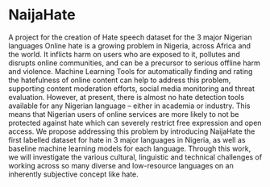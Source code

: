 # NaijaHate
A project for the creation of Hate speech dataset for the 3 major Nigerian languages
Online hate is a growing problem in Nigeria, across Africa and the world. It inflicts harm on users who are exposed to it, pollutes and disrupts online communities, and can be a precursor to serious offline harm and violence. Machine Learning Tools for automatically finding and rating the hatefulness of online content can help to address this problem, supporting content moderation efforts, social media monitoring and threat evaluation. However, at present, there is almost no hate detection tools available for any Nigerian language – either in academia or industry. This means that Nigerian users of online services are more likely to not be protected against hate which can severely restrict free expression and open access. We propose addressing this problem by introducing NaijaHate the first labelled dataset for hate in 3 major languages in Nigeria, as well as baseline machine learning models for each language. Through this work, we will investigate the various cultural, linguistic and technical challenges of working across so many diverse and low-resource languages on an inherently subjective concept like hate. 
